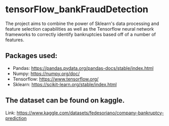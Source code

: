 # tensorFlow_bankFraudDetection

The project aims to combine the power of Sklearn's data processing and feature selection capabilities as well as the Tensorflow neural network frameworks to correctly identify bankruptcies based off of a number of features.

## Packages used:

* Pandas: https://pandas.pydata.org/pandas-docs/stable/index.html
* Numpy: https://numpy.org/doc/
* Tensorflow: https://www.tensorflow.org/
* Sklearn: https://scikit-learn.org/stable/index.html
  
## The dataset can be found on kaggle.

Link: https://www.kaggle.com/datasets/fedesoriano/company-bankruptcy-prediction
